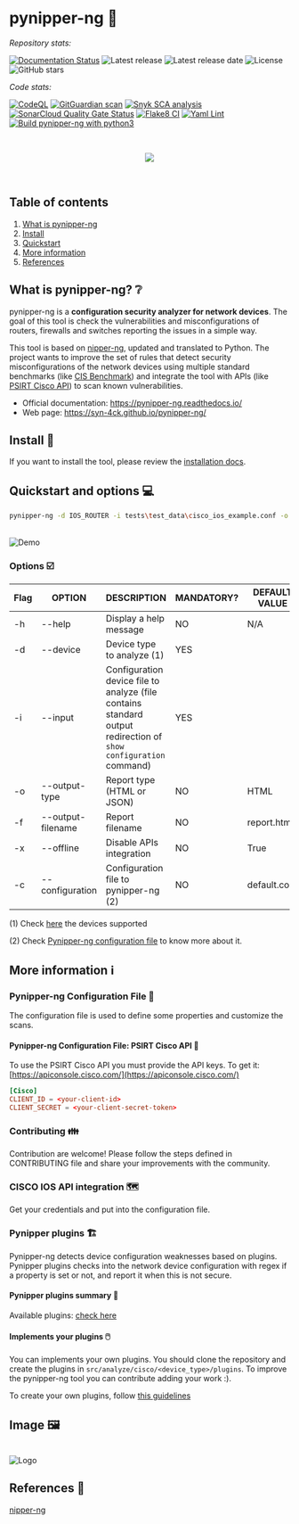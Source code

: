 # pynipper-ng 🔧

_Repository stats:_

[![Documentation Status](https://readthedocs.org/projects/pynipper-ng/badge/?version=latest)](https://pynipper-ng.readthedocs.io/?badge=latest)
![Latest release](https://img.shields.io/github/v/release/syn-4ck/pynipper-ng)
![Latest release date](https://img.shields.io/github/release-date/syn-4ck/pynipper-ng)
![License](https://img.shields.io/github/license/syn-4ck/pynipper-ng)
![GitHub stars](https://img.shields.io/github/stars/syn-4ck/pynipper-ng?style=social)

_Code stats:_

[![CodeQL](https://github.com/syn-4ck/pynipper-ng/actions/workflows/codeql-analysis.yml/badge.svg?branch=main)](https://github.com/syn-4ck/pynipper-ng/actions/workflows/codeql-analysis.yml)
[![GitGuardian scan](https://github.com/syn-4ck/pynipper-ng/actions/workflows/gitguardian-scan.yml/badge.svg)](https://github.com/syn-4ck/pynipper-ng/actions/workflows/gitguardian-scan.yml)
[![Snyk SCA analysis](https://github.com/syn-4ck/pynipper-ng/actions/workflows/snyk.yml/badge.svg)](https://github.com/syn-4ck/pynipper-ng/actions/workflows/snyk.yml)
[![SonarCloud Quality Gate Status](https://sonarcloud.io/api/project_badges/measure?project=syn-4ck_pynipper-ng&metric=alert_status)](https://sonarcloud.io/summary/new_code?id=syn-4ck_pynipper-ng)
[![Flake8 CI](https://github.com/syn-4ck/pynipper-ng/actions/workflows/flake8.yml/badge.svg?branch=main)](https://github.com/syn-4ck/pynipper-ng/actions/workflows/flake8.yml)
[![Yaml Lint](https://github.com/syn-4ck/pynipper-ng/actions/workflows/yaml-lint.yml/badge.svg)](https://github.com/syn-4ck/pynipper-ng/actions/workflows/yaml-lint.yml)
[![Build pynipper-ng with python3](https://github.com/syn-4ck/pynipper-ng/actions/workflows/build-python.yml/badge.svg)](https://github.com/syn-4ck/pynipper-ng/actions/workflows/build-python.yml)


<br/>

<p align="center">
  <img src="img/pynipper-ng-crop.png">
</p>

<br/>

## Table of contents
1. [What is pynipper-ng](#what-is-pynipper-ng)
2. [Install](#install)
3. [Quickstart](#quickstart-and-options)
4. [More information](#more-information)
5. [References](#references)

## What is pynipper-ng? ❔
pynipper-ng is a **configuration security analyzer for network devices**. The goal of this tool is check the vulnerabilities and misconfigurations of routers, firewalls and switches reporting the issues in a simple way.

This tool is based on [nipper-ng](https://github.com/arpitn30/nipper-ng), updated and translated to Python. The project wants to improve the set of rules that detect security misconfigurations of the network devices using multiple standard benchmarks (like [CIS Benchmark](https://www.cisecurity.org/cis-benchmarks/)) and integrate the tool with APIs (like [PSIRT Cisco API](https://developer.cisco.com/docs/psirt/#!overview/overview)) to scan known vulnerabilities.

* Official documentation: https://pynipper-ng.readthedocs.io/
* Web page: https://syn-4ck.github.io/pynipper-ng/

## Install 🧰

If you want to install the tool, please review the [installation docs](https://pynipper-ng.readthedocs.io/installation/).

## Quickstart and options 💻

```BASH
pynipper-ng -d IOS_ROUTER -i tests\test_data\cisco_ios_example.conf -o HTML -f ./report.html -x
```

<br/>
<img src="img/demo.gif"  alt="Demo">
<br/>

### Options ☑️

| Flag | OPTION        | DESCRIPTION                                                                                                      | MANDATORY? | DEFAULT VALUE |
|------|---------------|------------------------------------------------------------------------------------------------------------------|------------|--------------|
| -h   | --help        | Display a help message                                                                                           | NO         | N/A             |
| -d   | --device      | Device type to analyze (1)                                                                                       | YES        |             |
| -i   | --input       | Configuration device file to analyze (file contains standard output redirection of `show configuration` command) | YES        |             |
| -o   | --output-type | Report type (HTML or JSON)                                                                                       | NO         | HTML          |
| -f   | --output-filename | Report filename                                                                                              | NO         | report.html
| -x   | --offline         | Disable APIs integration                                                                                     | NO         | True             |
| -c   | --configuration   | Configuration file to pynipper-ng (2)                                                                        | NO         | default.conf    |


(1) Check [here](src/devices/README.md) the devices supported

(2) Check [Pynipper-ng configuration file](#pynipper-ng-configuration-file) to know more about it.

## More information ℹ️

### Pynipper-ng Configuration File 📂

The configuration file is used to define some properties and customize the scans.

#### Pynipper-ng Configuration File: PSIRT Cisco API 📁

To use the PSIRT Cisco API you must provide the API keys. To get it: [https://apiconsole.cisco.com/](https://apiconsole.cisco.com/)

```conf
[Cisco]
CLIENT_ID = <your-client-id>
CLIENT_SECRET = <your-client-secret-token>
```

### Contributing 👪

Contribution are welcome! Please follow the steps defined in CONTRIBUTING file and share your improvements with the community.

### CISCO IOS API integration 🗺️

Get your credentials and put into the configuration file.

### Pynipper plugins 🏗️

Pynipper-ng detects device configuration weaknesses based on plugins. Pynipper plugins checks into the network device configuration with regex if a property is set or not, and report it when this is not secure.

#### Pynipper plugins summary 📁

Available plugins: [check here](src/analyze/README.md)

#### Implements your plugins 🖱️

You can implements your own plugins. You should clone the repository and create the plugins in `src/analyze/cisco/<device_type>/plugins`. To improve the pynipper-ng tool you can contribute adding your work :).

To create your own plugins, follow [this guidelines](src/analyze/README.md)

## Image 🖼️

<br/>
<img src="img/logo-pynipper-ng.jpg"  alt="Logo">
<br/>

## References 🔗
[nipper-ng](https://github.com/arpitn30/nipper-ng)
